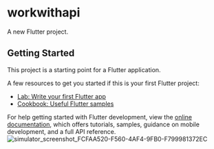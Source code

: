 # workwithapi

A new Flutter project.

## Getting Started

This project is a starting point for a Flutter application.

A few resources to get you started if this is your first Flutter project:

- [Lab: Write your first Flutter app](https://docs.flutter.dev/get-started/codelab)
- [Cookbook: Useful Flutter samples](https://docs.flutter.dev/cookbook)

For help getting started with Flutter development, view the
[online documentation](https://docs.flutter.dev/), which offers tutorials,
samples, guidance on mobile development, and a full API reference.
![simulator_screenshot_FCFAA520-F560-4AF4-9FB0-F799981372EC](https://user-images.githubusercontent.com/118123530/218740878-b15a423d-e0dc-4a05-857a-1d7b37f09b40.png)
